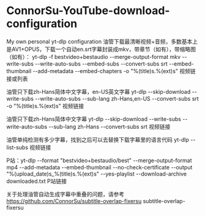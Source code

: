 # ConnorSu-YouTube-download-configuration
My own personal yt-dlp configuration
油管下载最清晰视频+音频，多数基本上是AV1+OPUS，下载一个自动en.srt字幕封装成mkv，带章节（如有），带缩略图（如有）：
yt-dlp -f bestvideo+bestaudio --merge-output-format mkv --write-subs --write-auto-subs --embed-subs --convert-subs srt --embed-thumbnail --add-metadata --embed-chapters -o "%(title)s.%(ext)s" 视频链接或列表

油管只下载zh-Hans简体中文字幕，en-US英文字幕
yt-dlp --skip-download --write-subs --write-auto-subs --sub-lang zh-Hans,en-US --convert-subs srt -o "%(title)s.%(ext)s" 视频链接

油管只下载zh-Hans简体中文字幕
yt-dlp --skip-download --write-subs --write-auto-subs --sub-lang zh-Hans --convert-subs srt 视频链接

油管单纯检测有多少字幕，找到之后可以去替换下载字幕里的语言代码
yt-dlp --list-subs 视频链接

P站：yt-dlp --format "bestvideo+bestaudio/best" --merge-output-format mp4 --add-metadata --embed-thumbnail --no-check-certificate --output "%(upload_date)s_%(title)s.%(ext)s" --yes-playlist --download-archive downloaded.txt P站链接

关于处理油管自动生成字幕中重叠的问题，请参考 https://github.com/ConnorSu/subtitle-overlap-fixersu
subtitle-overlap-fixersu 
